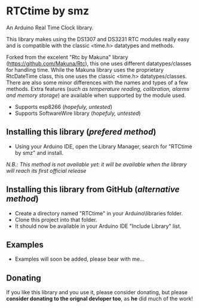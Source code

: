 # RTCtime by smz

An Arduino Real Time Clock library.  

This library makes using the DS1307 and DS3231 RTC modules really easy and is compatible with the classic &lt;time.h&gt; datatypes and methods.

Forked from the excelent "Rtc by Makuna" library (https://github.com/Makuna/Rtc), this one uses different datatypes/classes for handling time. While the Makuna library uses the proprietary RtcDateTime class, this one uses the classic &lt;time.h&gt; datatypes/classes. There are also some minor differences with the names and types of a few methods. Extra features (_such as temperature reading, calibration, alarms and memory storage_) are available when supported by the module used.

 - Supports esp8266 (*hopefuly, untested*)
 - Supports SoftwareWire library (*hopefuly, untested*)

## Installing this library (_prefered method_)
 - Using your Arduino IDE, open the Library Manager, search for "RTCtime by smz" and install.
 
 *N.B.: This method is not available yet: it will be available when the library will reach its first official release*

## Installing this library from GitHub (_alternative method_)
 - Create a directory named "RTCtime" in your Arduino\libraries folder.
 - Clone this project into that folder.  
 - It should now be available in your Arduino IDE "Include Library" list.

## Examples

 - Examples will soon be added, please bear with me...

## Donating
If you like this library and you use it, please consider donating, but please __consider donating to the orignal devloper too__, as **he** did much of the work! 
